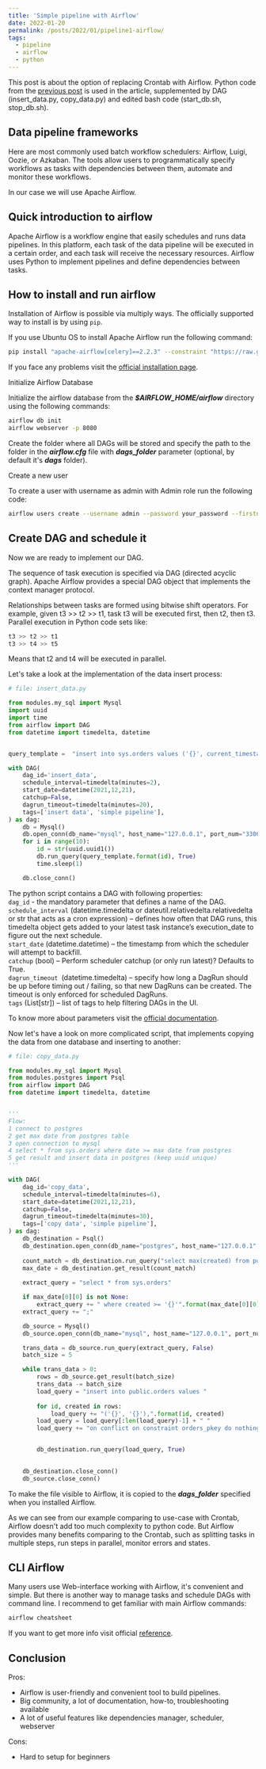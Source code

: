 ```yaml
---
title: 'Simple pipeline with Airflow'
date: 2022-01-20
permalink: /posts/2022/01/pipeline1-airflow/
tags:
  - pipeline
  - airflow
  - python
---
```



This post is about the option of replacing Crontab with Airflow. Python code from the [previous post](https://prod-prod.github.io//posts/2021/12/simple-pipeline/) is used in the article, supplemented by DAG (insert_data.py, copy_data.py) and edited bash code (start_db.sh, stop_db.sh).

## Data pipeline frameworks

Here are most commonly used batch workflow schedulers: Airflow, Luigi, Oozie, or Azkaban. The tools allow users to programmatically specify workflows as tasks with dependencies between them, automate and monitor these workflows.

In our case we will use Apache Airflow.   

## Quick introduction to airflow

Apache Airflow is a workflow engine that easily schedules and runs data pipelines. In this platform, each task of the data pipeline will be executed in a certain order, and each task will receive the necessary resources. Airflow uses Python to implement pipelines and define dependencies between tasks.

## How to install and run airflow
Installation of Airflow is possible via multiply ways. The officially supported way to install is by using `pip`. 

If you use Ubuntu OS to install Apache Airflow run the following command:
```bash
pip install "apache-airflow[celery]==2.2.3" --constraint "https://raw.githubusercontent.com/apache/airflow/constraints-2.2.3/constraints-3.6.txt"
```
If you face any problems visit the [official installation page](https://airflow.apache.org/docs/apache-airflow/stable/installation/installing-from-pypi.html).

Initialize Airflow Database

Initialize the airflow database from the ***$AIRFLOW_HOME/airflow*** directory using the following commands:
```bash
airflow db init
airflow webserver -p 8080
```
Create the folder where all DAGs will be stored and specify the path to the folder in the ***airflow.cfg*** file with ***dags_folder*** parameter (optional, by default it's ***dags*** folder).

 Create a new user

To create a user with username as admin with Admin role run the following code:

```bash
airflow users create --username admin --password your_password --firstname your_first_name --lastname your_last_name --role Admin --email your_email@some.com
```

## Create DAG and schedule it

Now we are ready to implement our DAG.

The sequence of task execution is specified via DAG (directed acyclic graph). Apache Airflow provides a special DAG object that implements the context manager protocol.

Relationships between tasks are formed using bitwise shift operators. For example, given t3 >> t2 >> t1, task t3 will be executed first, then t2, then t3. Parallel execution in Python code sets like: 
```python
t3 >> t2 >> t1
t3 >> t4 >> t5
```
Means that t2 and t4 will be executed in parallel.


Let's take a look at the implementation of the data insert process:

```python
# file: insert_data.py

from modules.my_sql import Mysql
import uuid
import time
from airflow import DAG
from datetime import timedelta, datetime


query_template =  "insert into sys.orders values ('{}', current_timestamp());"

with DAG(
    dag_id='insert_data',
    schedule_interval=timedelta(minutes=2),
    start_date=datetime(2021,12,21),
    catchup=False,
    dagrun_timeout=timedelta(minutes=20),
    tags=['insert data', 'simple pipeline'],
) as dag:
    db = Mysql()
    db.open_conn(db_name="mysql", host_name="127.0.0.1", port_num="3306", user_name="root",passw="123456")
    for i in range(10):
        id = str(uuid.uuid1())    
        db.run_query(query_template.format(id), True)
        time.sleep(1)

    db.close_conn()
```

The python script contains a DAG with following properties:  
`dag_id` - the mandatory parameter that defines a name of the DAG.  
`schedule_interval` (datetime.timedelta or dateutil.relativedelta.relativedelta or str that acts as a cron expression) – defines how often that DAG runs, this timedelta object gets added to your latest task instance’s execution_date to figure out the next schedule.  
`start_date` (datetime.datetime) – the timestamp from which the scheduler will attempt to backfill.  
`catchup` (bool) – Perform scheduler catchup (or only run latest)? Defaults to True.  
`dagrun_timeout `(datetime.timedelta) – specify how long a DagRun should be up before timing out / failing, so that new DagRuns can be created. The timeout is only enforced for scheduled DagRuns.  
`tags` (List[str]) – list of tags to help filtering DAGs in the UI.


To know more about parameters visit the [official documentation](https://airflow.apache.org/docs/apache-airflow/stable/_api/airflow/models/dag/index.html).
 
 Now let's have a look on more complicated script, that implements copying the data from one database and inserting to another:

```python
# file: copy_data.py

from modules.my_sql import Mysql
from modules.postgres import Psql
from airflow import DAG
from datetime import timedelta, datetime


'''
Flow:
1 connect to postgres  
2 get max date from postgres table
3 open connection to mysql
4 select * from sys.orders where date >= max date from postgres
5 get result and insert data in postgres (keep uuid unique)
'''

with DAG(
    dag_id='copy_data',
    schedule_interval=timedelta(minutes=6),
    start_date=datetime(2021,12,21),
    catchup=False,
    dagrun_timeout=timedelta(minutes=30),
    tags=['copy data', 'simple pipeline'],
) as dag:
    db_destination = Psql()
    db_destination.open_conn(db_name="postgres", host_name="127.0.0.1", port_num="5432", user_name="postgres",passw="mypassword")
    
    count_match = db_destination.run_query("select max(created) from public.orders", False)   
    max_date = db_destination.get_result(count_match)
    
    extract_query = "select * from sys.orders"

    if max_date[0][0] is not None:
        extract_query += " where created >= '{}'".format(max_date[0][0])
    extract_query += ";"

    db_source = Mysql()
    db_source.open_conn(db_name="mysql", host_name="127.0.0.1", port_num="3306", user_name="root",passw="123456")

    trans_data = db_source.run_query(extract_query, False)
    batch_size = 5

    while trans_data > 0:
        rows = db_source.get_result(batch_size)
        trans_data -= batch_size
        load_query = "insert into public.orders values "
        
        for id, created in rows:
            load_query += "('{}', '{}'),".format(id, created)    
        load_query = load_query[:len(load_query)-1] + " "
        load_query += "on conflict on constraint orders_pkey do nothing;"


        db_destination.run_query(load_query, True)
    

    db_destination.close_conn()
    db_source.close_conn()
```

To make the file visible to Airflow, it is copied to the ***dags_folder*** specified when you installed Airflow.

As we can see from our example comparing to use-case with Crontab, Airflow doesn't add too much complexity to python code. But Airflow provides many benefits comparing to the Crontab, such as splitting tasks in multiple steps, run steps in parallel, monitor errors and states. 

## CLI Airflow

Many users use Web-interface working with Airflow, it's convenient and simple. But there is another way to manage tasks and schedule DAGs with command line. I recommend to get familiar with main Airflow commands: 

```bash
airflow cheatsheet
```
If you want to get more info visit official [reference](https://airflow.apache.org/docs/apache-airflow/1.10.9/cli.html).


## Conclusion

Pros:
- Airflow is user-friendly and convenient tool to build pipelines. 
- Big community, a lot of documentation, how-to, troubleshooting available
- A lot of useful features like dependencies manager, scheduler, webserver

Cons:
- Hard to setup for beginners